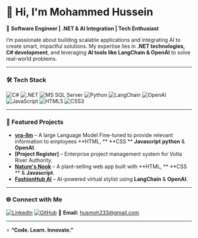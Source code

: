 # 👋 Hi, I'm Mohammed Hussein

🚀 **Software Engineer | .NET & AI Integration | Tech Enthusiast**

I’m passionate about building scalable applications and integrating AI to create smart, impactful solutions. My expertise lies in **.NET technologies, C# development**, and leveraging **AI tools like LangChain & OpenAI** to solve real-world problems.

---

### 🛠️ Tech Stack
![C#](https://img.shields.io/badge/C%23-239120?style=for-the-badge&logo=c-sharp&logoColor=white)
![.NET](https://img.shields.io/badge/.NET-512BD4?style=for-the-badge&logo=dotnet&logoColor=white)
![MS SQL Server](https://img.shields.io/badge/MSSQL-CC2927?style=for-the-badge&logo=microsoftsqlserver&logoColor=white)
![Python](https://img.shields.io/badge/Python-3776AB?style=for-the-badge&logo=python&logoColor=white)
![LangChain](https://img.shields.io/badge/LangChain-000000?style=for-the-badge)
![OpenAI](https://img.shields.io/badge/OpenAI-412991?style=for-the-badge&logo=openai&logoColor=white)
![JavaScript](https://img.shields.io/badge/JavaScript-F7DF1E?style=for-the-badge&logo=javascript&logoColor=black)
![HTML5](https://img.shields.io/badge/HTML5-E34F26?style=for-the-badge&logo=html5&logoColor=white)
![CSS3](https://img.shields.io/badge/CSS3-1572B6?style=for-the-badge&logo=css3&logoColor=white)

---

### 📌 Featured Projects
- **[vra-llm](https://github.com/jaymoh233/VRA_LLM_Backend)** – A large Language Model Fine-tuned to provide relevant information to employees **HTML, ** **CSS ** **Javascript** **python** & **OpenAI**.
- **[Project Register]** – Enterprise project management system for Volta River Authority.
- **[Nature's Nook](https://github.com/jaymoh233/NaturesNook)** – A plant-selling web app built with **HTML, ** **CSS ** & **Javascript**.
- **[FashionHub AI](https://github.com/yourusername/fashionhub-ai)** – AI-powered virtual stylist using **LangChain** & **OpenAI**.


---

### 🌐 Connect with Me
[![LinkedIn](https://img.shields.io/badge/LinkedIn-0077B5?style=for-the-badge&logo=linkedin&logoColor=white)](https://linkedin.com/in/mohammed-hussein-90792528b)
[![GitHub](https://img.shields.io/badge/GitHub-181717?style=for-the-badge&logo=github&logoColor=white)](https://github.com/jaymoh233)
📧 **Email:** husmoh233@gmail.com

---
⭐ **“Code. Learn. Innovate.”**


